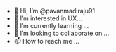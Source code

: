 - 👋 Hi, I’m @pavanmadiraju91
- 👀 I’m interested in UX...
- 🌱 I’m currently learning ...
- 💞️ I’m looking to collaborate on ...
- 📫 How to reach me ...

<!---
pavanmadiraju91/pavanmadiraju91 is a ✨ special ✨ repository because its `README.md` (this file) appears on your GitHub profile.
You can click the Preview link to take a look at your changes.
--->
